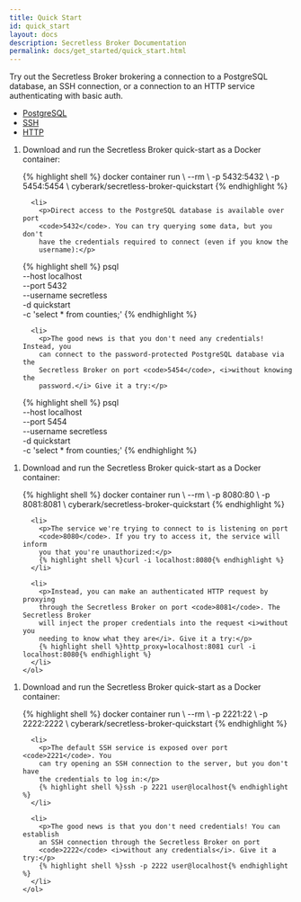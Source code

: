 ```yaml
---
title: Quick Start
id: quick_start
layout: docs
description: Secretless Broker Documentation
permalink: docs/get_started/quick_start.html
---
```


Try out the Secretless Broker brokering a connection to a PostgreSQL database, an SSH connection,
or a connection to an HTTP service authenticating with basic auth.

<div id="quick-start-tabs">
  <ul>
    <li><a href="#tabs-demo-pg">PostgreSQL</a></li>
    <li><a href="#tabs-demo-ssh">SSH</a></li>
    <li><a href="#tabs-demo-http">HTTP</a></li>
  </ul>

  <div id="tabs-demo-pg">
    <ol>
      <li>
        <p>Download and run the Secretless Broker quick-start as a Docker container:</p>    
{% highlight shell %}
docker container run \
  --rm \
  -p 5432:5432 \
  -p 5454:5454 \
  cyberark/secretless-broker-quickstart
  {% endhighlight %}
      </li>

      <li>
        <p>Direct access to the PostgreSQL database is available over port
        <code>5432</code>. You can try querying some data, but you don't
        have the credentials required to connect (even if you know the
        username):</p>
{% highlight shell %}
psql \
  --host localhost \
  --port 5432 \
  --username secretless \
  -d quickstart \
  -c 'select * from counties;'
  {% endhighlight %}
      </li>

      <li>
        <p>The good news is that you don't need any credentials! Instead, you
        can connect to the password-protected PostgreSQL database via the
        Secretless Broker on port <code>5454</code>, <i>without knowing the
        password.</i> Give it a try:</p>
{% highlight shell %}
psql \
  --host localhost \
  --port 5454 \
  --username secretless \
  -d quickstart \
  -c 'select * from counties;'
  {% endhighlight %}
      </li>
    </ol>
  </div>

  <div id="tabs-demo-http">
    <ol>
      <li>
        <p>Download and run the Secretless Broker quick-start as a Docker container:</p>
{% highlight shell %}
docker container run \
  --rm \
  -p 8080:80 \
  -p 8081:8081 \
  cyberark/secretless-broker-quickstart
  {% endhighlight %}
      </li>

      <li>
        <p>The service we're trying to connect to is listening on port
        <code>8080</code>. If you try to access it, the service will inform
        you that you're unauthorized:</p>
        {% highlight shell %}curl -i localhost:8080{% endhighlight %}
      </li>

      <li>
        <p>Instead, you can make an authenticated HTTP request by proxying
        through the Secretless Broker on port <code>8081</code>. The Secretless Broker
        will inject the proper credentials into the request <i>without you
        needing to know what they are</i>. Give it a try:</p>
        {% highlight shell %}http_proxy=localhost:8081 curl -i localhost:8080{% endhighlight %}
      </li>
    </ol>
  </div>

  <div id="tabs-demo-ssh">
    <ol>
      <li>
        <p>Download and run the Secretless Broker quick-start as a Docker container:</p>
{% highlight shell %}
docker container run \
  --rm \
  -p 2221:22 \
  -p 2222:2222 \
  cyberark/secretless-broker-quickstart
  {% endhighlight %}
      </li>

      <li>
        <p>The default SSH service is exposed over port <code>2221</code>. You
        can try opening an SSH connection to the server, but you don't have
        the credentials to log in:</p>
        {% highlight shell %}ssh -p 2221 user@localhost{% endhighlight %}
      </li>

      <li>
        <p>The good news is that you don't need credentials! You can establish
        an SSH connection through the Secretless Broker on port
        <code>2222</code> <i>without any credentials</i>. Give it a try:</p>
        {% highlight shell %}ssh -p 2222 user@localhost{% endhighlight %}
      </li>
    </ol>
  </div>
</div>

<script>
  $( function() {
    $( "#quick-start-tabs" ).tabs();
  } );
</script>
